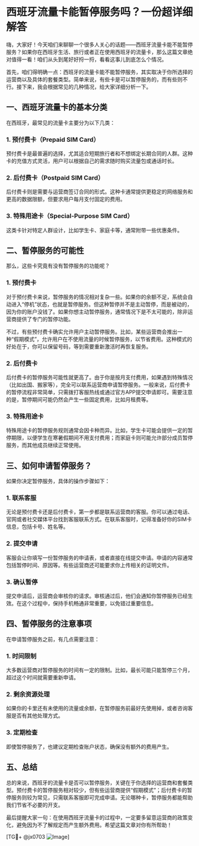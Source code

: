 # 西班牙流量卡能暂停服务吗？一份超详细解答

嗨，大家好！今天咱们来聊聊一个很多人关心的话题——西班牙流量卡能不能暂停服务？如果你在西班牙生活、旅行或者正在使用西班牙的流量卡，那么这篇文章绝对值得一看！咱们从头到尾好好捋一捋，看看这事儿到底怎么个情况。

首先，咱们得明确一点：西班牙的流量卡能不能暂停服务，其实取决于你所选择的运营商以及具体的套餐类型。简单来说，有些卡是可以暂停服务的，而有些则不行。接下来，我会根据常见的几种情况，给大家详细分析一下。

## 一、西班牙流量卡的基本分类

在西班牙，最常见的流量卡主要分为以下几类：

### 1. 预付费卡（Prepaid SIM Card）
预付费卡是最普遍的选择，尤其适合短期旅行者和不想绑定长期合同的人群。这种卡的充值方式灵活，用户可以根据自己的需求随时购买流量包或通话时长。

### 2. 后付费卡（Postpaid SIM Card）
后付费卡则是需要与运营商签订合同的形式。这种卡通常提供更稳定的网络服务和更高的数据限额，但要求用户每月支付固定的费用。

### 3. 特殊用途卡（Special-Purpose SIM Card）
这类卡针对特定人群设计，比如学生卡、家庭卡等，通常附带一些优惠条件。

## 二、暂停服务的可能性

那么，这些卡究竟有没有暂停服务的功能呢？

### 1. 预付费卡
对于预付费卡来说，暂停服务的情况相对复杂一些。如果你的余额不足，系统会自动进入“停机”状态，也就是暂停服务。但这种暂停并不是主动暂停，而是被动的，因为你的账户没钱了。如果你想主动暂停服务，通常情况下是不太可能的，除非运营商提供了专门的暂停功能。

不过，有些预付费卡确实允许用户主动暂停服务。比如，某些运营商会推出一种“假期模式”，允许用户在不使用流量的时候暂停服务，以节省费用。这种模式的好处在于，你可以保留号码，等到需要重新激活时再恢复服务。

### 2. 后付费卡
后付费卡的暂停服务可能性就更高了。由于你是按月支付费用，如果遇到特殊情况（比如出国、搬家等），完全可以联系运营商申请暂停服务。一般来说，后付费卡的暂停流程非常简单，只需拨打客服热线或通过官方APP提交申请即可。需要注意的是，暂停期间可能仍然会产生一些固定费用，比如月租费等。

### 3. 特殊用途卡
特殊用途卡的暂停服务规则通常会因卡种而异。比如，学生卡可能会提供一定的暂停期限，以便学生在寒暑假期间不用支付费用；而家庭卡则可能允许部分成员暂停服务，而其他成员继续正常使用。

## 三、如何申请暂停服务？

如果你决定暂停服务，具体的操作步骤如下：

### 1. 联系客服
无论是预付费卡还是后付费卡，第一步都是联系运营商的客服。你可以通过电话、官网或者社交媒体平台找到客服联系方式。在联系客服时，记得准备好你的SIM卡信息，包括卡号、姓名等。

### 2. 提交申请
客服会让你填写一份暂停服务的申请表，或者直接在线提交申请。申请的内容通常包括暂停时间、原因等。有些运营商还可能要求你上传相关的证明文件。

### 3. 确认暂停
提交申请后，运营商会审核你的请求。审核通过后，他们会通知你暂停服务已经生效。在这个过程中，保持手机畅通非常重要，以免错过重要信息。

## 四、暂停服务的注意事项

在申请暂停服务之前，有几点需要注意：

### 1. 时间限制
大多数运营商对暂停服务的时间有一定的限制。比如，最长可能只能暂停三个月，超过这个时间就需要重新申请。

### 2. 剩余资源处理
如果你的卡里还有未使用的流量或余额，在暂停服务前最好先使用掉，或者咨询客服是否有其他处理方式。

### 3. 定期检查
即使暂停服务了，也建议定期检查账户状态，确保没有额外的费用产生。

## 五、总结

总的来说，西班牙的流量卡是否可以暂停服务，关键在于你选择的运营商和套餐类型。预付费卡的暂停服务相对较少，但有些运营商提供“假期模式”；后付费卡的暂停服务则较为常见，只需联系客服即可完成申请。无论哪种卡，暂停服务都能帮助我们节省不必要的开支。

最后提醒大家一句：在使用西班牙流量卡的过程中，一定要多留意运营商的政策变化，避免因为不了解规定而产生额外费用。希望这篇文章对你有所帮助！

[TG💪+ @jx0703 ![Image](https://github.com/user-attachments/assets/dbca1d08-cadb-493c-b0ec-ad6f7a83f270)]